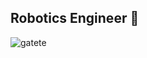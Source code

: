 ## Robotics Engineer 👋
![gatete](https://romporters.files.wordpress.com/2016/05/irisbuddies_bugsinthecode2b-2bcopy.png "programming cat")



